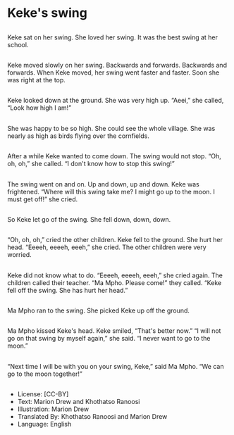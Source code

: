 # Keke's swing

##
Keke sat on her swing.
She loved her swing.
It was the best swing at her
school.

##
Keke moved slowly on her
swing.
Backwards and forwards.
Backwards and forwards.
When Keke moved, her swing
went faster and faster.
Soon she was right at the top.

##
Keke looked down at the
ground.
She was very high up.
“Aeei,” she called, “Look how
high I am!”

##
She was happy to be so high.
She could see the whole village.
She was nearly as high as birds
flying over the cornfields.

##
After a while Keke wanted to
come down.
The swing would not stop.
“Oh, oh, oh,” she called.
“I don't know how to stop this
swing!”

##
The swing went on and on.
Up and down, up and down.
Keke was frightened.
“Where will this swing take me?
I might go up to the moon.
I must get off!” she cried.

##
So Keke let go of the swing.
She fell down, down, down.

##
“Oh, oh, oh,” cried the other
children.
Keke fell to the ground.
She hurt her head.
“Eeeeh, eeeeh, eeeh,” she
cried.
The other children were very
worried.

##
Keke did not know what to do.
“Eeeeh, eeeeh, eeeh,” she cried
again.
The children called their
teacher.
“Ma Mpho. Please come!” they
called.
“Keke fell off the swing. She has
hurt her head.”

##
Ma Mpho ran to the swing.
She picked Keke up off the
ground.

##
Ma Mpho kissed Keke's head.
Keke smiled, “That's better
now.”
“I will not go on that swing by
myself again,” she said.
“I never want to go to the
moon.”

##
“Next time I will be with you on
your swing, Keke,” said Ma
Mpho.
“We can go to the moon
together!”

##
* License: [CC-BY]
* Text: Marion Drew and Khothatso Ranoosi
* Illustration: Marion Drew
* Translated By: Khothatso Ranoosi and Marion Drew
* Language: English
